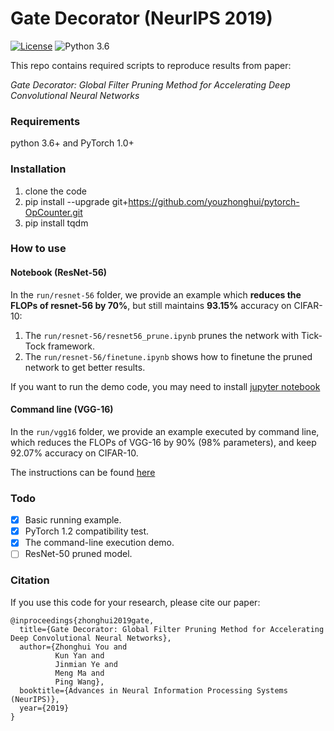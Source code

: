 # Gate Decorator (NeurIPS 2019)

[![License](https://img.shields.io/badge/License-Apache%202.0-blue.svg)](https://github.com/NifTK/NiftyNet/blob/dev/LICENSE)
![Python 3.6](https://img.shields.io/badge/python-3.6-green.svg)

This repo contains required scripts to reproduce results from paper:

_Gate Decorator: Global Filter Pruning Method for Accelerating Deep Convolutional Neural Networks_

### Requirements

python 3.6+ and PyTorch 1.0+

### Installation

1. clone the code
2. pip install --upgrade git+https://github.com/youzhonghui/pytorch-OpCounter.git
3. pip install tqdm

### How to use

#### Notebook (ResNet-56)

In the `run/resnet-56` folder, we provide an example which **reduces the FLOPs of resnet-56 by 70%**, but still maintains **93.15%** accuracy on CIFAR-10:
1. The `run/resnet-56/resnet56_prune.ipynb` prunes the network with Tick-Tock framework.
2. The `run/resnet-56/finetune.ipynb` shows how to finetune the pruned network to get better results.

If you want to run the demo code, you may need to install [jupyter notebook](https://jupyter.org/)

#### Command line (VGG-16)

In the `run/vgg16` folder, we provide an example executed by command line, which reduces the FLOPs of VGG-16 by 90% (98% parameters), and keep 92.07% accuracy on CIFAR-10.

The instructions can be found [here](https://github.com/youzhonghui/gate-decorator-pruning/tree/master/run/vgg16)

### Todo

- [x] Basic running example.
- [x] PyTorch 1.2 compatibility test.
- [x] The command-line execution demo.
- [ ] ResNet-50 pruned model.

### Citation

If you use this code for your research, please cite our paper:
```
@inproceedings{zhonghui2019gate,
  title={Gate Decorator: Global Filter Pruning Method for Accelerating Deep Convolutional Neural Networks},
  author={Zhonghui You and
          Kun Yan and
          Jinmian Ye and
          Meng Ma and
          Ping Wang},
  booktitle={Advances in Neural Information Processing Systems (NeurIPS)},
  year={2019}
}
```